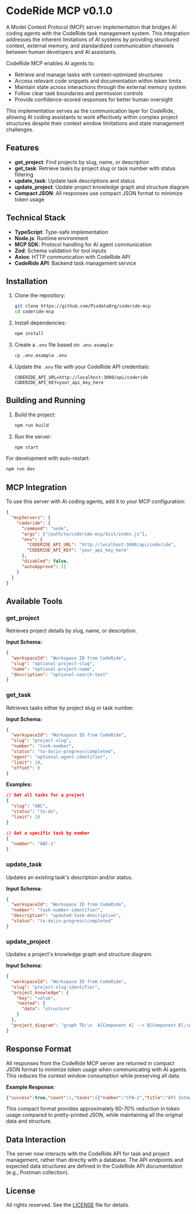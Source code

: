 # CodeRide MCP v0.1.0

A Model Context Protocol (MCP) server implementation that bridges AI coding agents with the CodeRide task management system. This integration addresses the inherent limitations of AI systems by providing structured context, external memory, and standardized communication channels between human developers and AI assistants.

CodeRide MCP enables AI agents to:
- Retrieve and manage tasks with context-optimized structures
- Access relevant code snippets and documentation within token limits
- Maintain state across interactions through the external memory system
- Follow clear task boundaries and permission controls
- Provide confidence-scored responses for better human oversight

This implementation serves as the communication layer for CodeRide, allowing AI coding assistants to work effectively within complex project structures despite their context window limitations and state management challenges.

## Features

- **get_project**: Find projects by slug, name, or description
- **get_task**: Retrieve tasks by project slug or task number with status filtering
- **update_task**: Update task descriptions and status
- **update_project**: Update project knowledge graph and structure diagram
- **Compact JSON**: All responses use compact JSON format to minimize token usage

## Technical Stack

- **TypeScript**: Type-safe implementation
- **Node.js**: Runtime environment
- **MCP SDK**: Protocol handling for AI agent communication
- **Zod**: Schema validation for tool inputs
- **Axios**: HTTP communication with CodeRide API
- **CodeRide API**: Backend task management service

## Installation

1. Clone the repository:
   ```bash
   git clone https://github.com/PixdataOrg/coderide-mcp
   cd coderide-mcp
   ```

2. Install dependencies:
   ```bash
   npm install
   ```

3. Create a `.env` file based on `.env.example`:
   ```bash
   cp .env.example .env
   ```

4. Update the `.env` file with your CodeRide API credentials:
   ```
   CODERIDE_API_URL=http://localhost:3000/api/coderide
   CODERIDE_API_KEY=your_api_key_here
   ```

## Building and Running

1. Build the project:
   ```bash
   npm run build
   ```

2. Run the server:
   ```bash
   npm start
   ```

For development with auto-restart:
```bash
npm run dev
```

## MCP Integration

To use this server with AI coding agents, add it to your MCP configuration:

```json
{
  "mcpServers": {
    "coderide": {
      "command": "node",
      "args": ["/path/to/coderide-mcp/dist/index.js"],
      "env": {
        "CODERIDE_API_URL": "http://localhost:3000/api/coderide",
        "CODERIDE_API_KEY": "your_api_key_here"
      },
      "disabled": false,
      "autoApprove": []
    }
  }
}
```

## Available Tools

### get_project

Retrieves project details by slug, name, or description.

**Input Schema:**
```json
{
  "workspaceId": "Workspace ID from CodeRide",
  "slug": "optional-project-slug",
  "name": "optional-project-name",
  "description": "optional-search-text"
}
```

### get_task

Retrieves tasks either by project slug or task number.

**Input Schema:**
```json
{
  "workspaceId": "Workspace ID from CodeRide",
  "slug": "project-slug",
  "number": "task-number",
  "status": "to-do|in-progress|completed",
  "agent": "optional-agent-identifier",
  "limit": 10,
  "offset": 0
}
```

**Examples:**
```json
// Get all tasks for a project
{
  "slug": "ABC",
  "status": "to-do",
  "limit": 20
}

// Get a specific task by number
{
  "number": "ABC-1"
}
```

### update_task

Updates an existing task's description and/or status.

**Input Schema:**
```json
{
  "workspaceId": "Workspace ID from CodeRide",
  "number": "task-number-identifier",
  "description": "updated-task-description",
  "status": "to-do|in-progress|completed"
}
```

### update_project

Updates a project's knowledge graph and structure diagram.

**Input Schema:**
```json
{
  "workspaceId": "Workspace ID from CodeRide",
  "slug": "project-slug-identifier",
  "project_knowledge": {
    "key": "value",
    "nested": {
      "data": "structure"
    }
  },
  "project_diagram": "graph TD;\n  A[Component A] --> B[Component B];\n  A --> C[Component C];"
}
```

## Response Format

All responses from the CodeRide MCP server are returned in compact JSON format to minimize token usage when communicating with AI agents. This reduces the context window consumption while preserving all data.

**Example Response:**
```json
{"success":true,"count":1,"tasks":[{"number":"CFW-2","title":"API Integration","description":"Implement API client and integration, ensuring proper connection with the CodeRide API.","status":"to-do","priority":"high","agent":"backend_specialist","agent_prompt":"You are a Backend Specialist with expertise in API integrations. Your task is to implement the API integration layer for the CodeRide system.","context":{"next_tasks":[{"title":"AI Worker Bindings Setup","number":"CFW-3","status":"to-do"}],"requirements":{"functional":["Connect to CodeRide API","Implement data fetching methods","Create utility functions for API operations"],"non_functional":["Secure credential management","Efficient error handling","Proper type definitions"]},"previous_tasks":[{"title":"Project Setup and Environment Configuration","number":"CFW-1","status":"completed"}],"project_summary":"Implementation of CodeRide API capabilities for CodeRide MCP, featuring a multi-agent architecture"},"instructions":{"steps":["Create an API client utility module","Implement functions to fetch project data from API","Implement functions to fetch and update task data","Create helper functions for task context and instructions","Set up secure environment variables for API credentials","Implement comprehensive error handling for API operations"],"constraints":["Use TypeScript for type safety","Ensure proper error handling and logging"],"next":["after you complete the task, update its status by using coderide","then use coderide to retrieve the next task that needs to be completed"],"checkpoints":["Verify API client connects successfully","Test data fetching from the API","Confirm environment variables are properly secured"],"validation":["Unit tests for all API utility functions","Integration test connecting to the actual API","Verify error handling by testing with invalid credentials","Confirm proper type definitions for all API operations","Test query performance to ensure efficiency"]}}]}
```

This compact format provides approximately 60-70% reduction in token usage compared to pretty-printed JSON, while maintaining all the original data and structure.

## Data Interaction

The server now interacts with the CodeRide API for task and project management, rather than directly with a database. The API endpoints and expected data structures are defined in the CodeRide API documentation (e.g., Postman collection).

## License

All rights reserved. See the [LICENSE](LICENSE) file for details.
